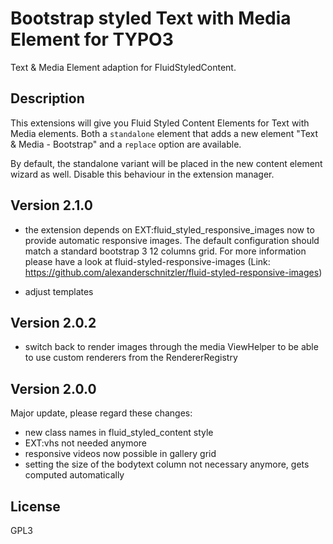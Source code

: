 # Bootstrap styled Text with Media Element for TYPO3

Text & Media Element adaption for FluidStyledContent.

## Description

This extensions will give you Fluid Styled Content Elements for
Text with Media elements. Both a `standalone` element that adds a new element
"Text & Media - Bootstrap" and a `replace` option are available.

By default, the standalone variant will be placed in the new content 
element wizard as well. Disable this behaviour in the extension manager.

## Version 2.1.0

* the extension depends on EXT:fluid_styled_responsive_images now to provide
  automatic responsive images. The default configuration should match a standard
  bootstrap 3 12 columns grid. For more information please have a look at
  fluid-styled-responsive-images (Link: https://github.com/alexanderschnitzler/fluid-styled-responsive-images)

* adjust templates

## Version 2.0.2

* switch back to render images through the media ViewHelper to be able to use
  custom renderers from the RendererRegistry

## Version 2.0.0

Major update, please regard these changes:
- new class names in fluid_styled_content style
- EXT:vhs not needed anymore
- responsive videos now possible in gallery grid
- setting the size of the bodytext column not necessary anymore, gets computed automatically

## License

GPL3
